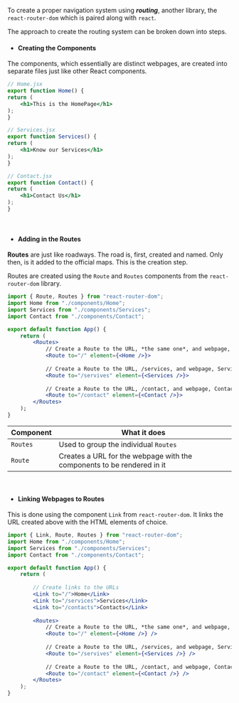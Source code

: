 To create a proper navigation system using ***routing***, another library, the `react-router-dom` which is paired along with `react`.

The approach to create the routing system can be broken down into steps.
<br>

* #### Creating the Components
The components, which essentially are distinct webpages, are created into separate files just like other React components.

  ```jsx
  // Home.jsx
  export function Home() {
  return (
	  <h1>This is the HomePage</h1>
  );
  }

  // Services.jsx
  export function Services() {
  return (
	  <h1>Know our Services</h1>
  );
  }

  // Contact.jsx
  export function Contact() {
  return (
	  <h1>Contact Us</h1>
  );
  }
  ```
  <br>


* #### Adding in the Routes
**Routes** are just like roadways. The road is, first, created and named. Only then, is it added to the official maps. This is the creation step.

  Routes are created using the `Route` and `Routes` components from the `react-router-dom` library. 

  ```jsx
  import { Route, Routes } from "react-router-dom";
  import Home from "./components/Home";
  import Services from "./components/Services";
  import Contact from "./components/Contact";

  export default function App() {
	  return (
		  <Routes>
			  // Create a Route to the URL, *the same one*, and webpage, Home 
			  <Route to="/" element={<Home />}>
			  
			  // Create a Route to the URL, /services, and webpage, Services 
			  <Route to="/servives" element={<Services />}>
			  
			  // Create a Route to the URL, /contact, and webpage, Contact
			  <Route to="/contact" element={<Contact />}>
		  </Routes>
	  );
  } 
  ```

  | Component | What it does |
  |--|--|
  | `Routes` | Used to group the individual `Routes` |
  | `Route` | Creates a URL for the webpage with the components to be rendered in it |

<br>


* #### Linking Webpages to Routes
This is done using the component `Link` from `react-router-dom`. It links the URL created above with the HTML elements of choice.

  ```jsx
  import { Link, Route, Routes } from "react-router-dom";
  import Home from "./components/Home";
  import Services from "./components/Services";
  import Contact from "./components/Contact";

  export default function App() {
	  return (
		  
		  // Create links to the URLs 
		  <Link to="/">Home</Link>
		  <Link to="/services">Services</Link> 
		  <Link to="/contacts">Contacts</Link>
		  
		  <Routes>
			  // Create a Route to the URL, *the same one*, and webpage, Home 
			  <Route to="/" element={<Home />} />
			  
			  // Create a Route to the URL, /services, and webpage, Services 
			  <Route to="/servives" element={<Services />} />
			  
			  // Create a Route to the URL, /contact, and webpage, Contact
			  <Route to="/contact" element={<Contact />} />
		  </Routes>
	  );
  } 
  ```